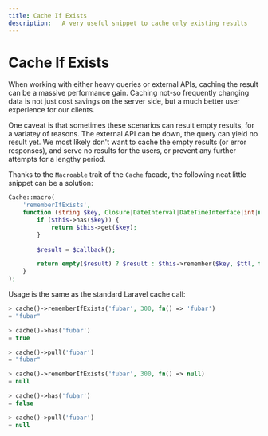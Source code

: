 ```yaml
---
title: Cache If Exists
description:   A very useful snippet to cache only existing results
---
```


# Cache If Exists

When working with either heavy queries or external APIs, caching the result can be a massive performance gain. Caching not-so frequently changing data is not just cost savings on the server side, but a much better user experience for our clients.

One caveat is that sometimes these scenarios can result empty results, for a variatey of reasons. The external API can be down, the query can yield no result yet. We most likely don't want to cache the empty results (or error responses), and serve no results for the users, or prevent any further attempts for a lengthy period.

Thanks to the `Macroable` trait of the `Cache` facade, the following neat little snippet can be a solution:

```php
Cache::macro(
    'rememberIfExists',
    function (string $key, Closure|DateInterval|DateTimeInterface|int|null $ttl, callable $callback) {
        if ($this->has($key)) {
            return $this->get($key);
        }
        
        $result = $callback();

        return empty($result) ? $result : $this->remember($key, $ttl, fn () => $result);
    }
);
```

Usage is the same as the standard Laravel cache call:

```php
> cache()->rememberIfExists('fubar', 300, fn() => 'fubar')
= "fubar"

> cache()->has('fubar')                                   
= true

> cache()->pull('fubar')                                  
= "fubar"

> cache()->rememberIfExists('fubar', 300, fn() => null)
= null

> cache()->has('fubar')                                
= false

> cache()->pull('fubar')                               
= null
```


